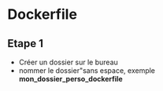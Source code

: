 # Dockerfile

## Etape 1 
* Créer un dossier sur le bureau
* nommer le dossier"sans espace, exemple **mon_dossier_perso_dockerfile**
